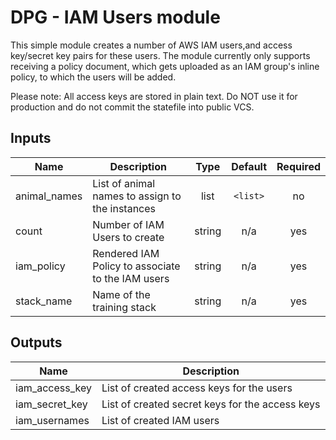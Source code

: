 # DPG - IAM Users module

This simple module creates a number of AWS IAM users,and access key/secret key pairs for these users.
The module currently only supports receiving a policy document, which gets uploaded as an IAM group's inline policy, to which the users will be added.

Please note: All access keys are stored in plain text. Do NOT use it for production and do not commit the statefile into public VCS.

## Inputs

| Name | Description | Type | Default | Required |
|------|-------------|:----:|:-----:|:-----:|
| animal\_names | List of animal names to assign to the instances | list | `<list>` | no |
| count | Number of IAM Users to create | string | n/a | yes |
| iam\_policy | Rendered IAM Policy to associate to the IAM users | string | n/a | yes |
| stack\_name | Name of the training stack | string | n/a | yes |

## Outputs

| Name | Description |
|------|-------------|
| iam\_access\_key | List of created access keys for the users |
| iam\_secret\_key | List of created secret keys for the access keys |
| iam\_usernames | List of created IAM users |

